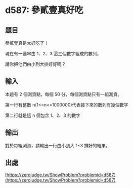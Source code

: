 # d587: 參貳壹真好吃

## 題目

參貳壹真是太好吃了！

現在有一連串由 1、2、3 這三個數字組成的數列，

請你把他們由小到大排好好嗎？

## 輸入

本題有 2 個測資點，每個 50 分，每個測資點只有一組測資。

第一行有整數 n(1<=n<=1000000)代表接下來的數列有幾個數字

第二行就是這 n 個包含 1、2、3 的數字

## 輸出

對於每組測資，請輸出一行由小到大 1~3 排好的結果。

## 出處

[https://zerojudge.tw/ShowProblem?problemid=d587](https://zerojudge.tw/ShowProblem?problemid=d587)
